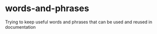 # words-and-phrases
Trying to keep useful words and phrases that can be used and reused in documentation
